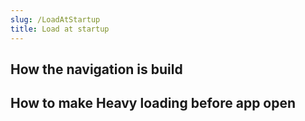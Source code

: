 ```yaml
---
slug: /LoadAtStartup
title: Load at startup
---
```


## How the navigation is build


## How to make Heavy loading before app open
